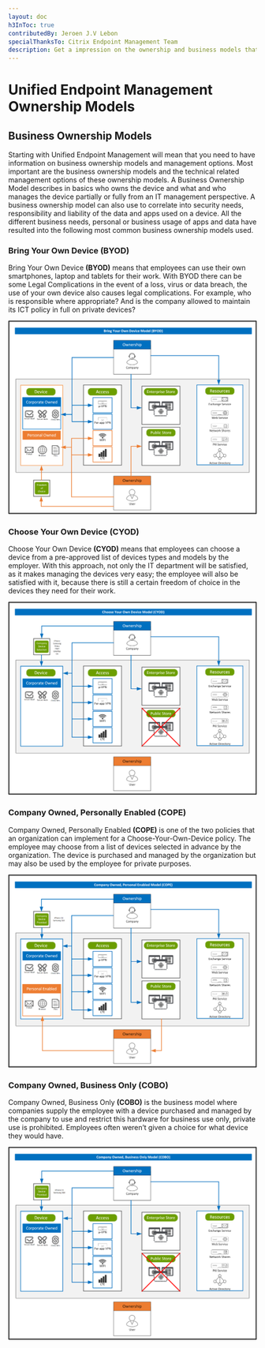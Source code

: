 ```yaml
---
layout: doc
h3InToc: true
contributedBy: Jeroen J.V Lebon
specialThanksTo: Citrix Endpoint Management Team
description: Get a impression on the ownership and business models that are most commonly used with unified endpoint management.
---
```

# Unified Endpoint Management Ownership Models

## Business Ownership Models 
Starting with Unified Endpoint Management will mean that you need to have information on business ownership models and management options. Most important are the business ownership models and the technical related management options of these ownership models. A Business Ownership Model describes in basics who owns the device and what and who manages the device partially or fully from an IT management perspective. A business ownership model can also use to correlate into security needs, responsibility and liability of the data and apps used on a device. All the different business needs, personal or business usage of apps and data have resulted into the following most common business ownership models used.

### Bring Your Own Device (BYOD)
Bring Your Own Device **(BYOD)** means that employees can use their own smartphones, laptop and tablets for their work. With BYOD there can be some Legal Complications in the event of a loss, virus or data breach, the use of your own device also causes legal complications. For example, who is responsible where appropriate? And is the company allowed to maintain its ICT policy in full on private devices?

![Bring Your Own Device](/en-us/tech-zone/learn/media/tech-briefs_citrix-endpoint-management-business-ownership-models_byod.png)

### Choose Your Own Device (CYOD)
Choose Your Own Device **(CYOD)** means that employees can choose a device from a pre-approved list of devices types and models by the employer. With this approach, not only the IT department will be satisfied, as it makes managing the devices very easy; the employee will also be satisfied with it, because there is still a certain freedom of choice in the devices they need for their work.

![Bring Your Own Device](/en-us/tech-zone/learn/media/tech-briefs_citrix-endpoint-management-business-ownership-models_cyod.png)

### Company Owned, Personally Enabled (COPE)
Company Owned, Personally Enabled **(COPE)** is one of the two policies that an organization can implement for a Choose-Your-Own-Device policy. The employee may choose from a list of devices selected in advance by the organization. The device is purchased and managed by the organization but may also be used by the employee for private purposes.

![Bring Your Own Device](/en-us/tech-zone/learn/media/tech-briefs_citrix-endpoint-management-business-ownership-models_cope.png)

### Company Owned, Business Only (COBO)
Company Owned, Business Only **(COBO)** is the business model where companies supply the employee with a device purchased and managed by the company to use and restrict this hardware for business use only, private use is prohibited. Employees often weren’t given a choice for what device they would have.

![Bring Your Own Device](/en-us/tech-zone/learn/media/tech-briefs_citrix-endpoint-management-business-ownership-models_cobo.png)